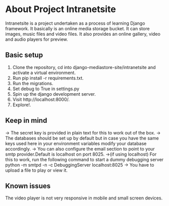 # About Project Intranetsite
Intranetsite is a project undertaken as a process of learning Django framework. It basically is an online media storage bucket. It can store images, music files and video files. It also provides an online gallery, video and audio players for preview.

## Basic setup 
1. Clone the repository, cd into django-mediastore-site/intranetsite and activate a virtual environment.
2. Run pip install -r requirements.txt.
3. Run the migrations.
4. Set debug to True in settings.py
5. Spin up the django development server.
6. Visit http://localhost:8000/.
7. Explore!.

## Keep in mind
-> The secret key is provided in plain text for this to work out of the box.
-> The databases should be set up by default but in case you have the same keys used here in your   environment variables modify your database accordingly.
-> You can also configure the email section to point to your smtp provider.Default is localhost on port 8025.
->(if using localhost) For this to work, run the following command to start a dummy debugging server
    python -m smtpd -n -c DebuggingServer localhost:8025
-> You have to upload a file to play or view it.

## Known issues
The video player is not very responsive in mobile and small screen devices.
